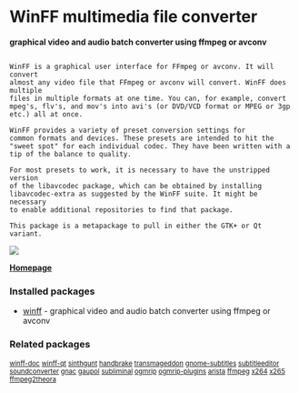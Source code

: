 # WinFF multimedia file converter

__graphical video and audio batch converter using ffmpeg or avconv__

```

WinFF is a graphical user interface for FFmpeg or avconv. It will convert
almost any video file that FFmpeg or avconv will convert. WinFF does multiple
files in multiple formats at one time. You can, for example, convert
mpeg's, flv's, and mov's into avi's (or DVD/VCD format or MPEG or 3gp
etc.) all at once.

WinFF provides a variety of preset conversion settings for
common formats and devices. These presets are intended to hit the
"sweet spot" for each individual codec. They have been written with a
tip of the balance to quality.

For most presets to work, it is necessary to have the unstripped version
of the libavcodec package, which can be obtained by installing
libavcodec-extra as suggested by the WinFF suite. It might be necessary
to enable additional repositories to find that package.

This package is a metapackage to pull in either the GTK+ or Qt variant.

```

[![](https://screenshots.debian.net/thumbnail/winff/)](https://screenshots.debian.net/screenshot/winff/)



**[Homepage](http://www.winff.org/)**

### Installed packages

* [winff](https://packages.debian.org/stretch/winff) - graphical video and audio batch converter using ffmpeg or avconv

### Related packages

<sub> [winff-doc](https://packages.debian.org/stretch/winff-doc) [winff-qt](https://packages.debian.org/stretch/winff-qt) [sinthgunt](https://packages.debian.org/stretch/sinthgunt) [handbrake](https://packages.debian.org/stretch/handbrake) [transmageddon](https://packages.debian.org/stretch/transmageddon) [gnome-subtitles](https://packages.debian.org/stretch/gnome-subtitles) [subtitleeditor](https://packages.debian.org/stretch/subtitleeditor) [soundconverter](https://packages.debian.org/stretch/soundconverter) [gnac](https://packages.debian.org/stretch/gnac) [gaupol](https://packages.debian.org/stretch/gaupol) [subliminal](https://packages.debian.org/stretch/subliminal) [ogmrip](https://packages.debian.org/stretch/ogmrip) [ogmrip-plugins](https://packages.debian.org/stretch/ogmrip-plugins) [arista](https://packages.debian.org/stretch/arista) [ffmpeg](https://packages.debian.org/stretch/ffmpeg) [x264](https://packages.debian.org/stretch/x264) [x265](https://packages.debian.org/stretch/x265) [ffmpeg2theora](https://packages.debian.org/stretch/ffmpeg2theora)  </sub>

